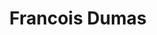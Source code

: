 ---
category: residents
layout: post
title: Francois Dumas
profession: product / interior design
website: www.francoisdumas.eu
image: /images/residents/francoisdumas_01.png
---
